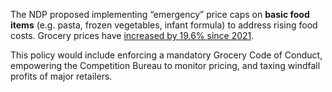 The NDP proposed implementing “emergency” price caps on **basic food items** (e.g. pasta, frozen vegetables, infant formula) to address rising food costs. Grocery prices have <a target="_blank" href="https://www150.statcan.gc.ca/n1/daily-quotidien/241217/dq241217a-eng.htm">increased by 19.6% since 2021</a>.

This policy would include enforcing a mandatory Grocery Code of Conduct, empowering the Competition Bureau to monitor pricing, and taxing windfall profits of major retailers.

